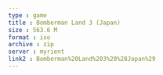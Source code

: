 ```yaml
---
type : game
title : Bomberman Land 3 (Japan)
size : 563.6 M
format : iso
archive : zip
server : myrient
link2 : Bomberman%20Land%203%20%28Japan%29
---
```

